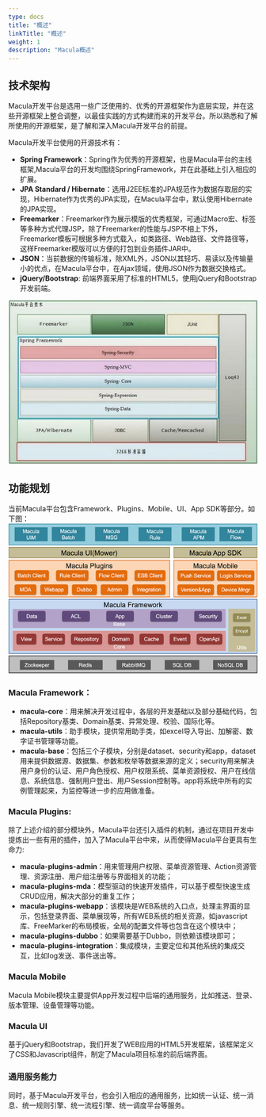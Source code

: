 ```yaml
---
type: docs
title: "概述"
linkTitle: "概述"
weight: 1
description: "Macula概述"
---
```


## 技术架构

Macula开发平台是选用一些广泛使用的、优秀的开源框架作为底层实现，并在这些开源框架上整合调整，以最佳实践的方式构建而来的开发平台。所以熟悉和了解所使用的开源框架，是了解和深入Macula开发平台的前提。

Macula开发平台使用的开源技术有：

* **Spring Framework**：Spring作为优秀的开源框架，也是Macula平台的主线框架,Macula平台的开发均围绕SpringFramework，并在此基础上引入相应的扩展。
* **JPA Standard / Hibernate**：选用J2EE标准的JPA规范作为数据存取层的实现，Hibernate作为优秀的JPA实现，在Macula平台中，默认使用Hibernate的JPA实现。
* **Freemarker**：Freemarker作为展示模版的优秀框架，可通过Macro宏、标签等多种方式代理JSP，除了Freemarker的性能与JSP不相上下外，Freemarker模板可根据多种方式载入，如类路径、Web路径、文件路径等，这样Freemarker模版可以方便的打包到业务插件JAR中。
* **JSON**：当前数据的传输标准，除XML外，JSON以其轻巧、易读以及传输量小的优点，在Macula平台中，在Ajax领域，使用JSON作为数据交换格式。
* **jQuery/Bootstrap**: 前端界面采用了标准的HTML5，使用jQuery和Bootstrap开发前端。

![技术架构图](/imgs/v3.1/chapter1/overview-tech.jpg)

## 功能规划

当前Macula平台包含Framework、Plugins、Mobile、UI、App SDK等部分。如下图：  
![Macula平台功能规划图](/imgs/v3.1/chapter1/overview-arch.png)

### Macula Framework：

* **macula-core**：用来解决开发过程中，各层的开发基础以及部分基础代码，包括Repository基类、Domain基类、异常处理、校验、国际化等。
* **macula-utils**：助手模块，提供常用助手类，如excel导入导出、加解密、数字证书管理等功能。
* **macula-base**：包括三个子模块，分别是dataset、security和app，dataset用来提供数据源、数据集、参数和枚举等数据来源的定义；security用来解决用户身份的认证、用户角色授权、用户权限系统、菜单资源授权、用户在线信息、系统信息、强制用户登出、用户Session控制等。app将系统中所有的实例管理起来，为监控等进一步的应用做准备。

### Macula Plugins:

除了上述介绍的部分模块外，Macula平台还引入插件的机制，通过在项目开发中提炼出一些有用的插件，加入了Macula平台中来，从而使得Macula平台更具有生命力:

* **macula-plugins-admin**：用来管理用户权限、菜单资源管理、Action资源管理、资源注册、用户组注册等与界面相关的功能；
* **macula-plugins-mda**：模型驱动的快速开发插件，可以基于模型快速生成CRUD应用，解决大部分的重复工作；
* **macula-plugins-webapp**：该模块是WEB系统的入口点，处理主界面的显示，包括登录界面、菜单展现等，所有WEB系统的相关资源，如javascript库、FreeMarker的布局模板，全局的配置文件等也包含在这个模块中；
* **macula-plugins-dubbo**：如果需要基于Dubbo，则依赖该模块即可；
* **macula-plugins-integration**：集成模块，主要定位和其他系统的集成交互，比如log发送、事件送出等。

### Macula Mobile

Macula Mobile模块主要提供App开发过程中后端的通用服务，比如推送、登录、版本管理、设备管理等功能。

### Macula UI

基于jQuery和Bootstrap，我们开发了WEB应用的HTML5开发框架，该框架定义了CSS和Javascript组件，制定了Macula项目标准的前后端界面。

### 通用服务能力

同时，基于Macula开发平台，也会引入相应的通用服务，比如统一认证、统一消息、统一规则引擎、统一流程引擎、统一调度平台等服务。

